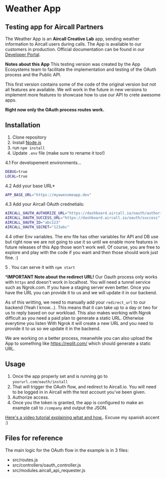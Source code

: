 # Weather App
## Testing app for Aircall Partners

The Weather App is an **Aircall Creative Lab** app, sending weather information to Aircall users during calls. The App is available to our customers in production. Official documentation can be found in our [Developer Portal]( https://developer.aircall.io/labs/weather/).

**Notes about this App**
This testing version was created by the App Ecosystems team to facilitate the implementation and testing of the OAuth process and the Public API. 

This first version contains some of the code of the original version but not all features are available. We will work in the future in new versions to implement more features to showcase how to use our API to crete awesome apps. 

**Right now only the OAuth process routes work.** 


## Installation

1. Clone repository
2. Install [Node.js](https://nodejs.org/en/)
3. run `npm install`
4. Update `.env` file (make sure to rename it too!)

4.1 For developement environments...
```sh
DEBUG=true
LOCAL=true
```

4.2 Add your base URL*
```sh
APP_BASE_URL="https://myawesomeapp.dev"
```

4.3 Add your Aircall OAuth crednetials:
```sh
AIRCALL_OAUTH_AUTHORIZE_URL="https://dashboard.aircall.io/oauth/authorize"
AIRCALL_OAUTH_SUCCESS_URL="https://dashboard.aircall.io/oauth/success"
AIRCALL_OAUTH_ID="abc123"
AIRCALL_OAUTH_SECRET="123abc"
```

4.4 other Env variables. 
The env file has other variables for API and DB use but right now we are not going to use it so until we enable more features in future releases of this App those won't work well. Of course, you are free to explore and play with the code if you want and then those should work just fine. :) 

5 . You can serve it with `npm start`

***IMPORTANT Note about the redirect URL!** 
Our Oauth process only works with `https` and doesn't work in localhost. You will need a tunnel service such as Ngrok.com. If you have a staging server even better. Once you have the URL you can provide it to us and we will update it in our backend. 

As of this writting, we need to manually add your `redirect_url` to our backend (Yeah I know...). This means that it can take up to a day or two for us to reply based on our workload. This also makes working with Ngrok difficult as you need a paid plan to generate a static URL. Otherwise everytime you listen With Ngrok it will create a new URL and you need to provide it to us so we update it in the backend. 

We are working on a better process, meanwhile you can also upload the App to something like https://replit.com/ which should generate a static URL. 


## Usage

1. Once the app properly set and is running go to `yoururl.com/oauth/install`
2. That will trigger the OAuth flow, and redirect to Aircall.io. You will need to be logged in in Aircall with the test account you've been given. 
3. Authorize access. 
4. Once you the token is granted, the app is configured to make an example call to `/company` and output the JSON. 

[Here's a video tutorial explaining what and how.](https://www.loom.com/share/97cffddad77944369b4cb460e45e993a). Excuse my spanish accent :) 

## Files for reference

The main logic for the OAuth flow in the example is in 3 files: 

* src/routes.js
* src/controllers/oauth_controller.js
* src/modules.aircall_api_requester.js
